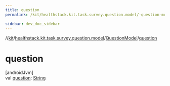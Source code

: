 ```yaml
---
title: question
permalink: /kit/healthstack.kit.task.survey.question.model/-question-model/question.html

sidebar: dev_doc_sidebar
---
```

//[kit](../../../kit.html)/[healthstack.kit.task.survey.question.model](../index.html)/[QuestionModel](index.html)/[question](question.html)



# question



[androidJvm]\
val [question](question.html): [String](https://kotlinlang.org/api/latest/jvm/stdlib/kotlin/-string/index.html)




